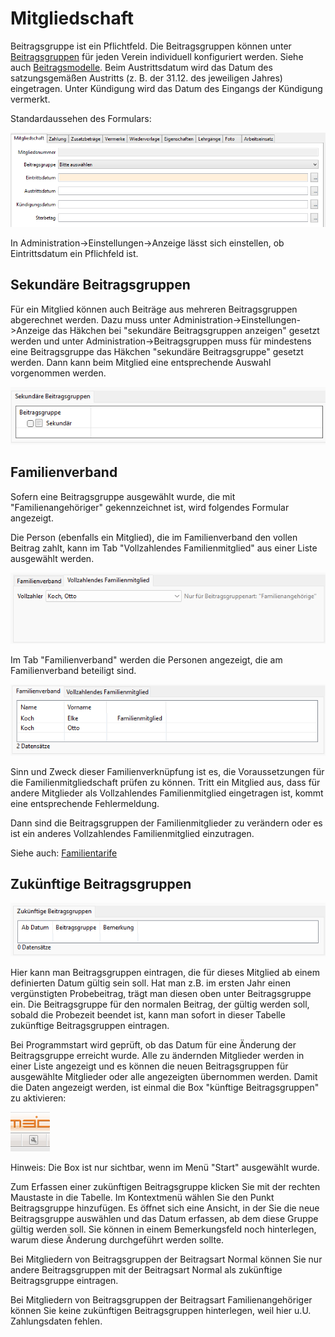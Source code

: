 # Mitgliedschaft

Beitragsgruppe ist ein Pflichtfeld. Die Beitragsgruppen können unter [Beitragsgruppen](../../administration/mitglieder/beitragsgruppen.md) für jeden Verein individuell konfiguriert werden. Siehe auch [Beitragsmodelle](../../../../allgemein/beitragsmodelle.md). Beim Austrittsdatum wird das Datum des satzungsgemäßen Austritts (z. B. der 31.12. des jeweiligen Jahres) eingetragen. Unter Kündigung wird das Datum des Eingangs der Kündigung vermerkt.

Standardaussehen des Formulars:

![](../../../../v3.0.x/mitglieder/content/img/MitgliedschaftTab.png)

In Administration->Einstellungen->Anzeige lässt sich einstellen, ob Eintrittsdatum ein Pflichfeld ist.

## Sekundäre Beitragsgruppen

Für ein Mitglied können auch Beiträge aus mehreren Beitragsgruppen abgerechnet werden. Dazu muss unter Administration->Einstellungen->Anzeige das Häkchen bei "sekundäre Beitragsgruppen anzeigen" gesetzt werden und unter Administration->Beitragsgruppen muss für mindestens eine Beitragsgruppe das Häkchen "sekundäre Beitragsgruppe" gesetzt werden. Dann kann beim Mitglied eine entsprechende Auswahl vorgenommen werden.

![](../../../../v3.0.x/mitglieder/content/img/SekundaereBeitragsGruppen.png)

## Familienverband

Sofern eine Beitragsgruppe ausgewählt wurde, die mit "Familienangehöriger" gekennzeichnet ist, wird folgendes Formular angezeigt.

Die Person (ebenfalls ein Mitglied), die im Familienverband den vollen Beitrag zahlt, kann im Tab "Vollzahlendes Familienmitglied" aus einer Liste ausgewählt werden.

![](../../../../v3.0.x/mitglieder/content/img/VollZahler.png)

Im Tab "Familienverband" werden die Personen angezeigt, die am Familienverband beteiligt sind.

![](../../../../v3.0.x/mitglieder/content/img/FamilienVerband.png)

Sinn und Zweck dieser Familienverknüpfung ist es, die Voraussetzungen für die Familienmitgliedschaft prüfen zu können. Tritt ein Mitglied aus, dass für andere Mitglieder als Vollzahlendes Familienmitglied eingetragen ist, kommt eine entsprechende Fehlermeldung.

Dann sind die Beitragsgruppen der Familienmitglieder zu verändern oder es ist ein anderes Vollzahlendes Familienmitglied einzutragen.

Siehe auch: [Familientarife](../../../../allgemein/familientarife.md)

## Zukünftige Beitragsgruppen

![](../../../../v3.0.x/mitglieder/content/img/ZukuenftigeBeitragsGruppen.png)

Hier kann man Beitragsgruppen eintragen, die für dieses Mitglied ab einem definierten Datum gültig sein soll. Hat man z.B. im ersten Jahr einen vergünstigten Probebeitrag, trägt man diesen oben unter Beitragsgruppe ein. Die Beitragsgruppe für den normalen Beitrag, der gültig werden soll, sobald die Probezeit beendet ist, kann man sofort in dieser Tabelle zukünftige Beitragsgruppen eintragen.

Bei Programmstart wird geprüft, ob das Datum für eine Änderung der Beitragsgruppe erreicht wurde. Alle zu ändernden Mitglieder werden in einer Liste angezeigt und es können die neuen Beitragsgruppen für ausgewählte Mitglieder oder alle angezeigten übernommen werden. Damit die Daten angezeigt werden, ist einmal die Box "künftige Beitragsgruppen" zu aktivieren:

![](../../../../v3.0.x/mitglieder/content/img/Boxactivate.png)

Hinweis: Die Box ist nur sichtbar, wenn im Menü "Start" ausgewählt wurde.

Zum Erfassen einer zukünftigen Beitragsgruppe klicken Sie mit der rechten Maustaste in die Tabelle. Im Kontextmenü wählen Sie den Punkt Beitragsgruppe hinzufügen. Es öffnet sich eine Ansicht, in der Sie die neue Beitragsgruppe auswählen und das Datum erfassen, ab dem diese Gruppe gültig werden soll. Sie können in einem Bemerkungsfeld noch hinterlegen, warum diese Änderung durchgeführt werden sollte.

Bei Mitgliedern von Beitragsgruppen der Beitragsart Normal können Sie nur andere Beitragsgruppen mit der Beitragsart Normal als zukünftige Beitragsgruppe eintragen.

Bei Mitgliedern von Beitragsgruppen der Beitragsart Familienangehöriger können Sie keine zukünftigen Beitragsgruppen hinterlegen, weil hier u.U. Zahlungsdaten fehlen.

